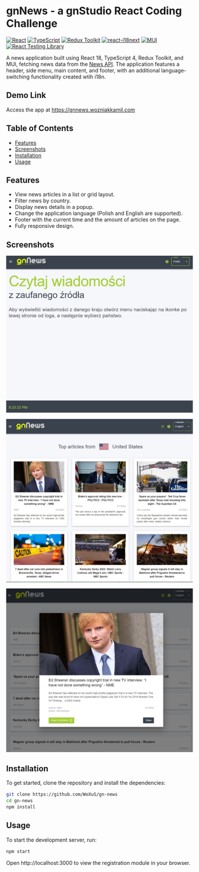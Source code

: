 # gnNews - a gnStudio React Coding Challenge

[![React](https://img.shields.io/badge/React-18.2-blue)](https://reactjs.org/)
[![TypeScript](https://img.shields.io/badge/TypeScript-4.9.5-blue)](https://www.typescriptlang.org/)
[![Redux Toolkit](https://img.shields.io/badge/Redux_Toolkit-1.9.3-blue)](https://redux-toolkit.js.org/)
[![react-i18next](https://img.shields.io/badge/react_i18next-12.2.0-blue)](https://react.i18next.com/)
[![MUI](https://img.shields.io/badge/MUI-5.11.14-blue)](https://mui.com/)
[![React Testing Library](https://img.shields.io/badge/RTL-13.4-blue)](https://testing-library.com/)

A news application built using React 18, TypeScript 4, Redux Toolkit, and MUI, fetching news data from the [News API](https://newsapi.org/v2). The application features a header, side menu, main content, and footer, with an additional language-switching functionality created wtih i18n.

## Demo Link

Access the app at https://gnnews.wozniakkamil.com

## Table of Contents

- [Features](#features)
- [Screenshots](#screenshots)
- [Installation](#installation)
- [Usage](#usage)

## Features

- View news articles in a list or grid layout.
- Filter news by country.
- Display news details in a popup.
- Change the application language (Polish and English are supported).
- Footer with the current time and the amount of articles on the page.
- Fully responsive design.

## Screenshots

![gnNews Application Homepage View in Polish](./assets/gnnews-screenshot-1.jpg)

![gnNews Application Tile View](./assets/gnnews-screenshot-2.jpg)

![gnNews Application Popup View](./assets/gnnews-screenshot-3.jpg)

## Installation

To get started, clone the repository and install the dependencies:

```bash
git clone https://github.com/WoXuS/gn-news
cd gn-news
npm install
```

## Usage

To start the development server, run:

```bash
npm start
```

Open http://localhost:3000 to view the registration module in your browser.